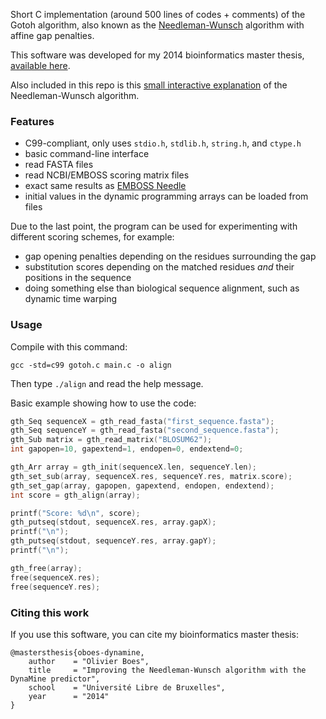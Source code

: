 Short C implementation (around 500 lines of codes + comments) of the Gotoh algorithm, also known as the
[Needleman-Wunsch](http://en.wikipedia.org/wiki/Needleman-Wunsch) algorithm with affine gap penalties.

This software was developed for my 2014 bioinformatics master thesis, [available here](./doc/thesis.pdf).

Also included in this repo is this [small interactive explanation](http://oboes.github.io/gotoh/needleman-wunsch.html) of the Needleman-Wunsch algorithm.


### Features ###

* C99-compliant, only uses `stdio.h`, `stdlib.h`, `string.h`, and `ctype.h`
* basic command-line interface
* read FASTA files
* read NCBI/EMBOSS scoring matrix files
* exact same results as [EMBOSS Needle](http://www.ebi.ac.uk/Tools/psa/emboss_needle/)
* initial values in the dynamic programming arrays can be loaded from files


Due to the last point, the program can be used for experimenting with different scoring schemes, for example:
* gap opening penalties depending on the residues surrounding the gap
* substitution scores depending on the matched residues *and* their positions in the sequence
* doing something else than biological sequence alignment, such as dynamic time warping


### Usage ###

Compile with this command:
```
gcc -std=c99 gotoh.c main.c -o align
```
Then type `./align` and read the help message.

Basic example showing how to use the code:
```C
gth_Seq sequenceX = gth_read_fasta("first_sequence.fasta");
gth_Seq sequenceY = gth_read_fasta("second_sequence.fasta");
gth_Sub matrix = gth_read_matrix("BLOSUM62");
int gapopen=10, gapextend=1, endopen=0, endextend=0;

gth_Arr array = gth_init(sequenceX.len, sequenceY.len);
gth_set_sub(array, sequenceX.res, sequenceY.res, matrix.score);
gth_set_gap(array, gapopen, gapextend, endopen, endextend);
int score = gth_align(array);

printf("Score: %d\n", score);
gth_putseq(stdout, sequenceX.res, array.gapX);
printf("\n");
gth_putseq(stdout, sequenceY.res, array.gapY);
printf("\n");

gth_free(array);
free(sequenceX.res);
free(sequenceY.res);
```


### Citing this work ###

If you use this software, you can cite my bioinformatics master thesis:

```
@mastersthesis{oboes-dynamine,
    author    = "Olivier Boes",
    title     = "Improving the Needleman-Wunsch algorithm with the DynaMine predictor",
    school    = "Université Libre de Bruxelles",
    year      = "2014"
}
```

